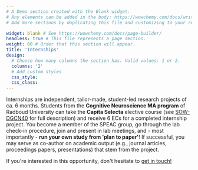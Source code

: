 ```yaml
---
# A Demo section created with the Blank widget.
# Any elements can be added in the body: https://wowchemy.com/docs/writing-markdown-latex/
# Add more sections by duplicating this file and customizing to your requirements.

widget: blank # See https://wowchemy.com/docs/page-builder/
headless: true # This file represents a page section.
weight: 60 # Order that this section will appear.
title: 'Internships'
design:
  # Choose how many columns the section has. Valid values: 1 or 2.
  columns: '2'
  # Add custom styles
  css_style:
  css_class:
---
```


Internships are independent, tailor-made, student-led research projects of ca. 6 months. Students from the **Cognitive Neuroscience MA program** of Radboud University can take the **Capita Selecta** elective course (see [SOW-DGCN40](https://www.ru.nl/osiris-student/OnderwijsCatalogusSelect.do?cursus=SOW-DGCN40&selectie=cursus&collegejaar=2024&taal=en&minimal=J) for full description) and receive 6 ECs for a completed internship project. You become a member of the SPEAC group, go through the lab check-in procedure, join and present in lab meetings, and - most importantly - **run your own study from 'plan to paper'**! If successful, you may serve as co-author on academic output (e.g., journal articles, proceedings papers, presentations) that stem from the project.

If you're interested in this opportunity, don't hesitate to [get in touch!](/contact)
